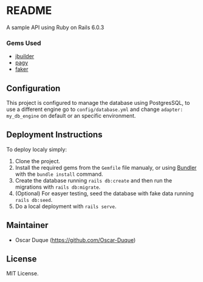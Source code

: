# README

A sample API using Ruby on Rails 6.0.3

### Gems Used

* [jbuilder](https://github.com/rails/jbuilder)
* [pagy](https://github.com/ddnexus/pagy)
* [faker](https://github.com/faker-ruby/faker)

## Configuration

This project is configured to manage the database using PostgresSQL, to use a different engine go to `config/database.yml` and change `adapter: my_db_engine` on default or an specific environment.

## Deployment Instructions

To deploy localy simply: 
1. Clone the project.
2. Install the required gems from the `Gemfile` file manualy, or using [Bundler](https://bundler.io/) with the `bundle install` command.
3. Create the database running `rails db:create` and then run the migrations with `rails db:migrate`.
4. (Optional) For easyer testing, seed the database with fake data running `rails db:seed`.
5. Do a local deployment with `rails serve`.

## Maintainer

* Oscar Duque (https://github.com/Oscar-Duque)

## License

MIT License.
